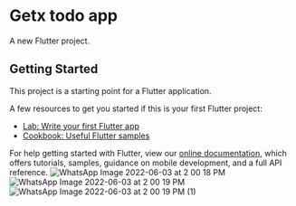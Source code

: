 # Getx todo app

A new Flutter project.

## Getting Started

This project is a starting point for a Flutter application.

A few resources to get you started if this is your first Flutter project:

- [Lab: Write your first Flutter app](https://flutter.dev/docs/get-started/codelab)
- [Cookbook: Useful Flutter samples](https://flutter.dev/docs/cookbook)

For help getting started with Flutter, view our
[online documentation](https://flutter.dev/docs), which offers tutorials,
samples, guidance on mobile development, and a full API reference.
![WhatsApp Image 2022-06-03 at 2 00 18 PM](https://user-images.githubusercontent.com/55174459/171818603-50e21164-f97e-467d-958e-980f55242ca6.jpeg)
![WhatsApp Image 2022-06-03 at 2 00 19 PM](https://user-images.githubusercontent.com/55174459/171818614-38ebb6b0-8291-44a2-ab81-f8f14fa632d0.jpeg)
![WhatsApp Image 2022-06-03 at 2 00 19 PM (1)](https://user-images.githubusercontent.com/55174459/171818626-34382311-57ee-464d-bf1e-d7f855f5654e.jpeg)
